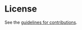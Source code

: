 # License

See the
[guidelines for contributions](https://github.com/ietf-wg-vcon/draft-vcon-vcon-container/blob/main/CONTRIBUTING.md).
